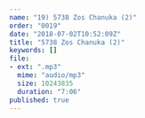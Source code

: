 ```yaml
---
name: "19) 5738 Zos Chanuka (2)"
order: "0019"
date: "2018-07-02T10:52:09Z"
title: "5738 Zos Chanuka (2)"
keywords: []
file:
- ext: ".mp3"
  mime: "audio/mp3"
  size: 10243835
  duration: "7:06"
published: true
---
```

